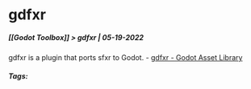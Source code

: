 # gdfxr
##### [[Godot Toolbox]] > gdfxr | 05-19-2022

gdfxr is a plugin that ports sfxr to Godot.
	- [gdfxr - Godot Asset Library](https://godotengine.org/asset-library/asset/1249)

##### Tags: 
